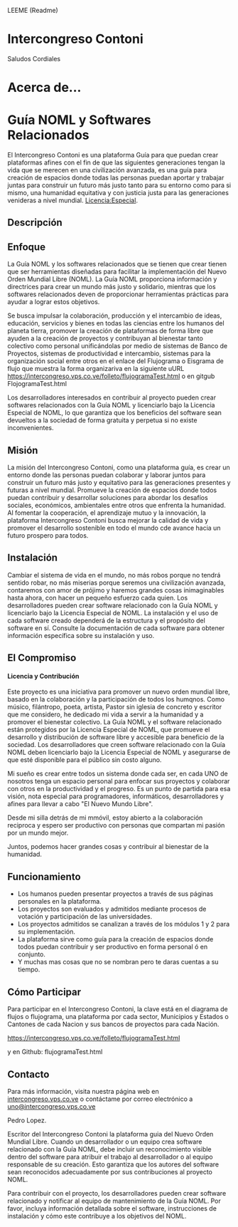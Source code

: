 LEEME (Readme)

# Intercongreso Contoni
Saludos Cordiales
# Acerca de...

# Guía NOML y Softwares Relacionados

El Intercongreso Contoni es una plataforma Guía para que puedan crear plataformas afines con el fin de que las siguientes generaciones tengan la vida que se merecen en una civilización avanzada, es una guía para creación de espacios donde todas las personas puedan aportar y trabajar juntas para construir un futuro más justo tanto para su entorno como para si mismo, una humanidad equitativa y con justicia justa para las generaciones venideras a nivel mundial.
[Licencia:Especial](https://intercongreso.vps.co.ve/folleto/LICENCIA.html).



## Descripción

## Enfoque
La Guía NOML y los softwares relacionados que se tienen que crear tienen que ser herramientas diseñadas para facilitar la implementación del Nuevo Orden Mundial Libre (NOML). La Guía NOML proporciona información y directrices para crear un mundo más justo y solidario, mientras que los softwares relacionados deven de proporcionar herramientas prácticas para ayudar a lograr estos objetivos.

Se busca impulsar la colaboración, producción y el intercambio de ideas, educación, servicios y bienes en todas las ciencias entre los humanos del planeta tierra,  promover la creación de plataformas de forma libre que ayuden a la creación de proyectos y contribuyan al bienestar tanto colectivo como personal unificándolas por medio de sistemas de Banco de Proyectos, sistemas de productividad e intercambio, sistemas para la organización social entre otros en el enlace del Flujograma o Eisgrama de flujo que muestra la forma organizariva en la siguiente uURL   https://intercongreso.vps.co.ve/folleto/flujogramaTest.html o en gitgub FlojogramaTest.html

Los desarrolladores interesados en contribuir al proyecto pueden crear softwares relacionados con la Guía NOML y licenciarlo bajo la Licencia Especial de NOML, lo que garantiza que los beneficios del software sean devueltos a la sociedad de forma gratuita y perpetua si no existe inconvenientes.

## Misión 
La misión del Intercongreso Contoni, como una plataforma guía, es crear un entorno donde las personas puedan colaborar y laborar juntos para construir un futuro más justo y equitativo para las generaciones presentes y futuras a nivel mundial. Promueve la creación de espacios donde todos puedan contribuir y desarrollar soluciones para abordar los desafíos sociales, económicos, ambientales entre otros que enfrenta la humanidad. Al fomentar la cooperación, el aprendizaje mutuo y la innovación, la plataforma Intercongreso Contoni busca mejorar la calidad de vida y promover el desarrollo sostenible en todo el mundo cde avance hacia un futuro prospero para todos.

## Instalación

Cambiar el sistema de vida en el mundo, no más robos porque no tendrá sentido robar, no más miserias porque seremos una civilización avanzada, contaremos con amor de prójimo y haremos grandes cosas inimaginables hasta ahora, con hacer un pequeño esfuerzo cada quien.
Los desarrolladores pueden crear software relacionado con la Guía NOML y licenciarlo bajo la Licencia Especial de NOML. La instalación y el uso de cada software creado dependerá de la estructura y el propósito del software en sí. Consulte la documentación de cada software para obtener información específica sobre su instalación y uso.

## El Compromiso
#### Licencia y Contribución

Este proyecto es una iniciativa para promover un nuevo orden mundial libre, basado en la colaboración y la participación de todos los humqnos. Como músico, filántropo, poeta, artista, Pastor sin iglesia de concreto y escritor que me considero, he dedicado mi vida a servir a la humanidad y a promover el bienestar colectivo.
La Guía NOML y el software relacionado están protegidos por la Licencia Especial de NOML, que promueve el desarrollo y distribución de software libre y accesible para beneficio de la sociedad. Los desarrolladores que creen software relacionado con la Guía NOML deben licenciarlo bajo la Licencia Especial de NOML y asegurarse de que esté disponible para el público sin costo alguno.

Mi sueño es crear entre todos un sistema donde cada ser, en cada UNO de nosotros tenga un espacio personal para enfocar sus proyectos y colaborar con otros en la productividad y el progreso. Es un punto de partida para esa visión, nota especial para programadores, informáticos, desarrolladores y afines para llevar a cabo "El Nuevo Mundo Libre".

Desde mi silla detrás de mi  mmóvil, estoy abierto a la colaboración reciproca y espero ser productivo con personas que compartan mi pasión por un mundo mejor.

Juntos, podemos hacer grandes cosas y contribuir al bienestar de la humanidad.


## Funcionamiento

- Los humanos pueden presentar proyectos a través de sus páginas personales en la plataforma.
- Los proyectos son evaluados y admitidos mediante procesos de votación y participación de las universidades.
- Los proyectos admitidos se canalizan a través de los módulos 1 y 2 para su implementación.
- La plataforma sirve como guía para la creación de espacios donde todos puedan contribuir y ser productivo en forma personal ó en conjunto.
- Y muchas mas cosas que no se nombran pero te daras cuentas a su tiempo. 


## Cómo Participar

Para participar en el Intercongreso Contoni, la clave está en el diagrama de flujos o flujograma, una plataforma por cada sector, Municipios y Estados o Cantones de cada Nacion y sus bancos de proyectos para cada Nación.

https://intercongreso.vps.co.ve/folleto/flujogramaTest.html

y en Github: flujogramaTest.html



## Contacto

Para más información, visita nuestra página web en [intercongreso.vps.co.ve](https://intercongreso.vps.co.ve) o contáctame por correo electrónico a uno@intercongreso.vps.co.ve


Pedro Lopez.

Escritor del Intercongreso Contoni la plataforma guia del Nuevo Orden Mundial Libre.
Cuando un desarrollador o un equipo crea software relacionado con la Guía NOML, debe incluir un reconocimiento visible dentro del software para atribuir el trabajo al desarrollador o al equipo responsable de su creación. Esto garantiza que los autores del software sean reconocidos adecuadamente por sus contribuciones al proyecto NOML.

Para contribuir con el proyecto, los desarrolladores pueden crear software relacionado y notificar al equipo de mantenimiento de la Guía NOML. Por favor, incluya información detallada sobre el software, instrucciones de instalación y cómo este contribuye a los objetivos del NOML.




